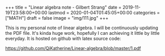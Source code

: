 +++
title = "Linear algebra note - Gilbert Strang"
date = 2019-11-19T23:58:00+00:00
lastmod = 2020-01-04T01:45:05+00:00
categories = ["MATH"]
draft = false
image = "img/111.jpg"
+++

This is my personal note of linear algebra. I will be continuously updating the
PDF file. It's kinda huge work, hopefully I can achieving it little by little
everyday. It is hosted on github with latex source code:

<https://github.com/QiKatherine/Linear-algebra/blob/master/1.pdf>
